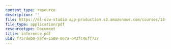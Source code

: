```yaml
---
content_type: resource
description: ''
file: https://ol-ocw-studio-app-production.s3.amazonaws.com/courses/18-996-random-matrix-theory-and-its-applications-spring-2004/f757deb08efe1509807ab43fc46ff727_inference.pdf
file_type: application/pdf
resourcetype: Document
title: inference.pdf
uid: f757deb0-8efe-1509-807a-b43fc46ff727
---
```

